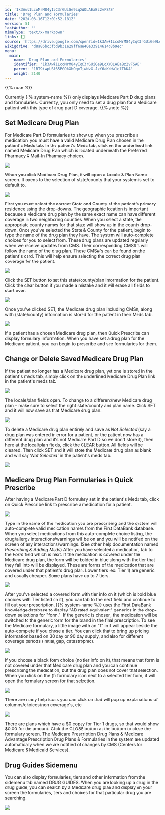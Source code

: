 ```yaml
---
id: '1k3Awk1LcoMrM84yIqC3rGUiGe9LqXWOLAEaBz2vFSAE'
title: 'Drug Plan and Formularies'
date: '2020-03-16T12:01:52.181Z'
version: 54
lastAuthor: ''
mimeType: 'text/x-markdown'
links: []
source: 'https://drive.google.com/open?id=1k3Awk1LcoMrM84yIqC3rGUiGe9LqXWOLAEaBz2vFSAE'
wikigdrive: 'd8a86bc3f5d9b31e29ff6ae40e33914614d8b9ec'
menu:
  main:
    name: 'Drug Plan and Formularies'
    identifier: '1k3Awk1LcoMrM84yIqC3rGUiGe9LqXWOLAEaBz2vFSAE'
    parent: '1BT9iwpUSk65PGOkXhOqxTjwNvG-JzY6aKqNw1elTkKA'
    weight: 2140
---
```

{{% note %}}

Currently {{% system-name %}} only displays Medicare Part D drug plans and formularies. Currently, you only need to set a drug plan for a Medicare patient with this type of drug part D coverage.
{{% /note %}}
  
## Set Medicare Drug Plan  

For Medicare Part D formularies to show up when you prescribe a medication, you must have a valid Medicare Drug Plan chosen in the patient's Meds tab.
In the patient's Meds tab, click on the underlined link named Medicare Drug Plan which is located underneath the Preferred Pharmacy & Mail-In Pharmacy choices.
  
![](../drug-plan-and-formularies.assets/5e589e0c4ed5c6fbc3255b357e3453e5.png)  

When you click Medicare Drug Plan, it will open a Locale & Plan Name screen. It opens to the selection of state/county that your system is set to default to.
  
![](../drug-plan-and-formularies.assets/f72edfd135199f76fcd9d6a6666a415f.png)  

First you must select the correct State and County of the patient's primary residence using the drop-downs. The geographic location is important because a Medicare drug plan by the same exact name can have different coverage in two neighboring counties. When you select a state, the appropriate county names for that state will show up in the county drop-down.
Once you've selected the State & County for the patient, begin to type the name of the drug plan they have. The system will auto-complete choices for you to select from. These drug plans are updated regularly when we receive updates from CMS. Their corresponding CMS#'s will follow the name of the drug plan. These CMS#'s can be found on the patient's card. This will help ensure selecting the correct drug plan coverage for the patient.
  
![](../drug-plan-and-formularies.assets/f4f762be6a072e1f51be53a9ff3c5338.png)  

Click the SET button to set this state/county/plan information for the patient.
Click the clear button if you made a mistake and it will erase all fields to start over.
  
![](../drug-plan-and-formularies.assets/68974e803d8e13c084c428eced61e5ee.jpg)  

Once you've clicked SET, the Medicare drug plan including CMS#, along with (state/county) information is stored for the patient in their Meds tab.
  
![](../drug-plan-and-formularies.assets/37adefa7b052f9c7afa2eb6be8bd4693.png)  

If a patient has a chosen Medicare drug plan, then Quick Prescribe can display formulary information.
When you have set a drug plan for the Medicare patient, you can begin to prescribe and see formularies for them.
  
## Change or Delete Saved Medicare Drug Plan  

If the patient no longer has a Medicare drug plan, yet one is stored in the patient's meds tab, simply click on the underlined Medicare Drug Plan link in the patient's meds tab.
  
![](../drug-plan-and-formularies.assets/7dd6ab5448f9e604debbfe26d26e58a2.png)  

The locale/plan fields open. To change to a different/new Medicare drug plan – make sure to select the right state/county and plan name. Click SET and it will now save as that Medicare drug plan.
  
![](../drug-plan-and-formularies.assets/36b609b5866015cbb53092d62108a170.png)  

To delete a Medicare drug plan entirely and save as *Not Selected* (say a drug plan was entered in error for a patient, or the patient now has a different drug plan and it's not Medicare Part D so we don't store it), then here at the local/plan fields, click the CLEAR button.
All fields will be cleared. Then click SET and it will store the Medicare drug plan as blank and will say *‘Not Selected'* in the patient's meds tab.
  
![](../drug-plan-and-formularies.assets/19e70a4e3460cdd5e6e0292bd57f7427.png)  

  
## Medicare Drug Plan Formularies in Quick Prescribe  

After having a Medicare Part D formulary set in the patient's Meds tab, click on Quick Prescribe link to prescribe a medication for a patient.
  
![](../drug-plan-and-formularies.assets/cba4d37a934877a4df4465d2e987f743.png)  

Type in the name of the medication you are prescribing and the system will auto-complete valid medication names from the First DataBank database. When you select medications from this auto-complete choice listing, the drug/allergy interactions/warnings will be on and you will be notified on the screen of any interactions/warnings. (See other help documentation named *Prescribing & Adding Meds*)
After you have selected a medication, tab to the *Form* field which is next. If the medication is covered under the Medicare drug plan, the form will be bolded in blue along with the tier that they fall into will be displayed. These are forms of the medication that are covered under that patient's drug plan. Lower tiers (ex: Tier 1) are generic and usually cheaper. Some plans have up to 7 tiers.
  
![](../drug-plan-and-formularies.assets/7c8102c3c35b15e0c27a1d210b5614f2.jpg)  

After you've selected a covered form with tier info on it (which is bold blue choices with Tier listed on it), you can tab to the next field and continue to fill out your prescription.
{{% system-name %}} uses the First DataBank knowledge database to display "AB rated equivalent" generics in the drop-down selections for "form."  If the generic is chosen, the medication will be switched to the generic form for the brand in the final prescription.
To see the Medicare formulary, a little image with an "f" in it will appear beside the auto-complete if you chose a tier. You can click that to bring up pricing information based on 30 day or 90 day supply, and also for different coverage periods (initial, gap, catastrophic).
  
![](../drug-plan-and-formularies.assets/f55bd76dc5a4ca0ca408456ff0a4f238.png)  

If you choose a black form choice (no tier info on it), that means that form is not covered under that Medicare drug plan and you can continue prescribing the medication, but the drug plan does not cover that selection.
When you click on the (f) formulary icon next to a selected tier form, it will open the formulary screen for that selection.
  
![](../drug-plan-and-formularies.assets/4258b169530f17c50d7e586c8109855a.png)  

There are many help icons you can click on that will pop up explanations of columns/choices/non coverage's, etc.
  
![](../drug-plan-and-formularies.assets/6b1241addd8cd207e3bc98ad23dd7e04.png)  

There are plans which have a $0 copay for Tier 1 drugs, so that would show $0.00 for the amount.
Click the CLOSE button at the bottom to close the formulary screen.
The Medicare Prescription Drug Plans & Medicare Advantage Prescription Drug Plans & Formularies in the system are updated automatically when we are notified of changes by CMS (Centers for Medicare & Medicaid Services).
  
## Drug Guides Sidemenu  

You can also display formularies, tiers and other information from the sidemenu tab named DRUG GUIDES.
When you are looking up a drug in the drug guide, you can search by a Medicare drug plan and display on your screen the formularies, tiers and choices for that particular drug you are searching.
  
![](../drug-plan-and-formularies.assets/7f6b468d0d0fbbac6126616d1a407348.png)  

